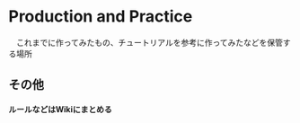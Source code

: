 # Production and Practice 

　これまでに作ってみたもの、チュートリアルを参考に作ってみたなどを保管する場所  
 
 
## その他
 #### ルールなどはWikiにまとめる
